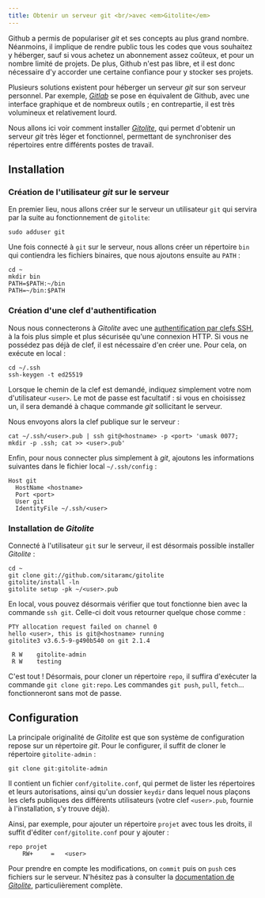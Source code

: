 ```yaml
---
title: Obtenir un serveur git <br/>avec <em>Gitolite</em>
---
```


Github a permis de populariser *git* et ses concepts au plus grand nombre. Néanmoins, il implique de rendre public tous les codes que vous souhaitez y héberger, sauf si vous achetez un abonnement assez coûteux, et pour un nombre limité de projets. De plus, Github n'est pas libre, et il est donc nécessaire d'y accorder une certaine confiance pour y stocker ses projets.

Plusieurs solutions existent pour héberger un serveur *git* sur son serveur personnel. Par exemple, [*Gitlab*](https://about.gitlab.com/) se pose en équivalent de Github, avec une interface graphique et de nombreux outils ; en contrepartie, il est très volumineux et relativement lourd.

Nous allons ici voir comment installer [*Gitolite*](http://gitolite.com/gitolite/index.html), qui permet d'obtenir un serveur *git* très léger et fonctionnel, permettant de synchroniser des répertoires entre différents postes de travail.


## Installation

### Création de l'utilisateur *git* sur le serveur

En premier lieu, nous allons créer sur le serveur un utilisateur `git` qui servira par la suite au fonctionnement de `gitolite`:

```none
sudo adduser git
```

Une fois connecté à `git` sur le serveur, nous allons créer un répertoire `bin` qui contiendra les fichiers binaires, que nous ajoutons ensuite au `PATH` :

```none
cd ~
mkdir bin
PATH=$PATH:~/bin
PATH=~/bin:$PATH
```

### Création d'une clef d'authentification

Nous nous connecterons à *Gitolite* avec une [authentification par clefs SSH](http://localhost:4000/authentification-par-clef-avec-ssh/), à la fois plus simple et plus sécurisée qu'une connexion HTTP. Si vous ne possédez pas déjà de clef, il est nécessaire d'en créer une. Pour cela, on exécute en local :

```none
cd ~/.ssh
ssh-keygen -t ed25519
```

Lorsque le chemin de la clef est demandé, indiquez simplement votre nom d'utilisateur `<user>`. Le mot de passe est facultatif : si vous en choisissez un, il sera demandé à chaque commande *git* sollicitant le serveur.

Nous envoyons alors la clef publique sur le serveur :

```none
cat ~/.ssh/<user>.pub | ssh git@<hostname> -p <port> 'umask 0077; mkdir -p .ssh; cat >> <user>.pub'
```

Enfin, pour nous connecter plus simplement à *git*, ajoutons les informations suivantes dans le fichier local `~/.ssh/config` :

```
Host git
  HostName <hostname>
  Port <port>
  User git
  IdentityFile ~/.ssh/<user>
```

### Installation de *Gitolite*

Connecté à l'utilisateur `git` sur le serveur, il est désormais possible installer *Gitolite* :

```none
cd ~
git clone git://github.com/sitaramc/gitolite
gitolite/install -ln
gitolite setup -pk ~/<user>.pub
```

En local, vous pouvez désormais vérifier que tout fonctionne bien avec la commande `ssh git`. Celle-ci doit vous retourner quelque chose comme :

```none
PTY allocation request failed on channel 0
hello <user>, this is git@<hostname> running
gitolite3 v3.6.5-9-g490b540 on git 2.1.4

 R W    gitolite-admin
 R W    testing
```

C'est tout ! Désormais, pour cloner un répertoire `repo`, il suffira d'exécuter la commande `git clone git:repo`. Les commandes `git push`, `pull`, `fetch`... fonctionneront sans mot de passe.

## Configuration

La principale originalité de *Gitolite* est que son système de configuration repose sur un répertoire *git*. Pour le configurer, il suffit de cloner le répertoire `gitolite-admin` :

```none
git clone git:gitolite-admin
```

Il contient un fichier `conf/gitolite.conf`, qui permet de lister les répertoires et leurs autorisations, ainsi qu'un dossier `keydir` dans lequel nous plaçons les clefs publiques des différents utilisateurs (votre clef `<user>.pub`, fournie à l'installation, s'y trouve déjà).

Ainsi, par exemple, pour ajouter un répertoire `projet` avec tous les droits, il suffit d'éditer `conf/gitolite.conf` pour y ajouter :

```
repo projet
    RW+     =   <user>
```

Pour prendre en compte les modifications, on `commit` puis on `push` ces fichiers sur le serveur. N'hésitez pas à consulter la [documentation de *Gitolite*](http://gitolite.com/gitolite/basic-admin.html), particulièrement complète.
